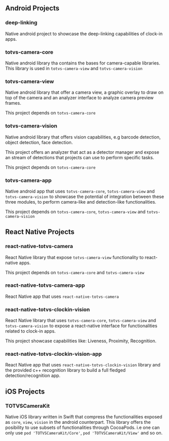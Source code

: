 
## Android Projects

### deep-linking

Native android project to showcase the deep-linking capabilities of clock-in apps.

### totvs-camera-core

Native android library tha contains the bases for camera-capable libraries. This library is used
in `totvs-camera-view` and `totvs-camera-vision`

### totvs-camera-view

Native android library that offer a camera view, a graphic overlay to draw on top of the camera
and an analyzer interface to analyze camera preview frames.

This project depends on `totvs-camera-core`

### totvs-camera-vision

Native android library that offers vision capabilities, e.g barcode detection, object detection,
face detection.

This project offers an analyzer that act as a detector manager and expose an stream of detections
that projects can use to perform specific tasks.

This project depends on `totvs-camera-core`

### totvs-camera-app

Native android app that uses `totvs-camera-core`, `totvs-camera-view` and `totvs-camera-vision`
to showcase the potential of integration between these three modules, to perform camera-like
and detection-like functionalities.

This project depends on `totvs-camera-core`, `totvs-camera-view` and `totvs-camera-vision`

## React Native Projects

### react-native-totvs-camera

React Native library that expose `totvs-camera-view` functionality to react-native apps.

This project depends on `totvs-camera-core` and `totvs-camera-view`

### react-native-totvs-camera-app

React Native app that uses `react-native-totvs-camera`

### react-native-totvs-clockin-vision

React Native library that uses `totvs-camera-core`, `totvs-camera-view` and `totvs-camera-vision`
to expose a react-native interface for functionalities related to clock-in apps.

This project showcase capabilities like: Liveness, Proximity, Recognition.

### react-native-totvs-clockin-vision-app

React Native app that uses `react-native-totvs-clockin-vision` library and the provided c++ recognition library to build a full
fledged detection/recognition app.

## iOS Projects

### TOTVSCameraKit 

Native iOS library written in Swift that compress the functionalities exposed as `core`, `view`, `vision` in
the android counterpart. This library offers the posibility to use subsets of functionalities through CocoaPods.
i.e one can only use `pod 'TOTVSCameraKit/Core'`, `pod 'TOTVSCameraKit/View'` and so on.